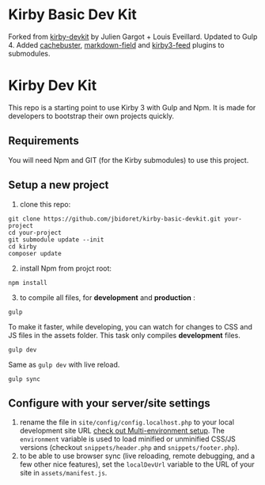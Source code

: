 # Kirby Basic Dev Kit

Forked from [kirby-devkit](https://github.com/julien-gargot/kirby-devkit) by Julien Gargot + Louis Eveillard. Updated to Gulp 4. Added [cachebuster](https://github.com/schnti/kirby3-cachebuster.git),
[markdown-field](https://github.com/sylvainjule/kirby-markdown-field) and [kirby3-feed](https://github.com/bnomei/kirby3-feed.git) plugins to submodules.


# Kirby Dev Kit

This repo is a starting point to use Kirby 3 with Gulp and Npm. It is made for developers to bootstrap their own projects quickly.

## Requirements

You will need Npm and GIT (for the Kirby submodules) to use this project.

## Setup a new project

1. clone this repo:
  ```
  git clone https://github.com/jbidoret/kirby-basic-devkit.git your-project
  cd your-project
  git submodule update --init
  cd kirby
  composer update
  ```

2. install Npm from projct root:
  ```
  npm install
  ```

3. to compile all files, for **development** and **production** :
  ```
  gulp
  ```

  To make it faster, while developing, you can watch for changes to CSS and JS files in the assets folder. This task only compiles **development** files.
  ```
  gulp dev
  ```

  Same as `gulp dev` with live reload.
  ```
  gulp sync
  ```

## Configure with your server/site settings

1. rename the file in `site/config/config.localhost.php` to your local development site URL [check out Multi-environment setup](http://getkirby.com/docs/advanced/options). The `environment` variable is used to load minified or unminified CSS/JS versions (checkout `snippets/header.php` and `snippets/footer.php`).
2. to be able to use browser sync (live reloading, remote debugging, and a few other nice features), set the `localDevUrl` variable to the URL of your site in `assets/manifest.js`.

